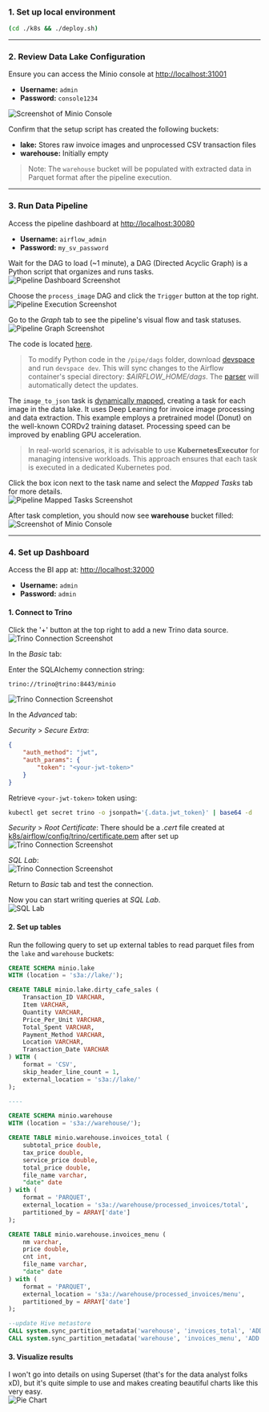 ### 1. **Set up local environment**
```bash
(cd ./k8s && ./deploy.sh)
```
---
### 2. **Review Data Lake Configuration**
Ensure you can access the Minio console at [http://localhost:31001](http://localhost:31001)
- **Username:** `admin`
- **Password:** `console1234`

![Screenshot of Minio Console](minio_console.png)

Confirm that the setup script has created the following buckets:
- **lake:** Stores raw invoice images and unprocessed CSV transaction files
- **warehouse:** Initially empty

> Note: The `warehouse` bucket will be populated with extracted data in Parquet format 
after the pipeline execution.
---
### 3. **Run Data Pipeline**
Access the pipeline dashboard at [http://localhost:30080](http://localhost:30080)
- **Username:** `airflow_admin`
- **Password:** `my_sv_password`

Wait for the DAG to load (~1 minute), a DAG (Directed Acyclic Graph) is a Python script 
that organizes and runs tasks.  
![Pipeline Dashboard Screenshot](airflow_ui.png)

Choose the `process_image` DAG and click the `Trigger` button at the top right.   
![Pipeline Execution Screenshot](airflow_ui_run.png)

Go to the _Graph_ tab to see the pipeline's visual flow and task statuses.  
![Pipeline Graph Screenshot](airflow_ui_graph.png)

The code is located [here](../pipe/dags/process_image/process_image.py).  
> To modify Python code in the `/pipe/dags` folder, download [devspace][1] 
and run `devspace dev`. This will sync changes to the Airflow container's special 
directory: _$AIRFLOW_HOME/dags_. The [parser][2] will automatically detect the updates.

The `image_to_json` task is [dynamically mapped][3], creating a task for each image in 
the data lake. It uses Deep Learning for invoice image processing and data extraction. 
This example employs a pretrained model (Donut) on the well-known CORDv2 training dataset. 
Processing speed can be improved by enabling GPU acceleration.

> In real-world scenarios, it is advisable to use **KubernetesExecutor** 
> for managing intensive workloads. This approach ensures that each task 
> is executed in a dedicated Kubernetes pod.

Click the box icon next to the task name and select the _Mapped Tasks_ 
tab for more details.  
![Pipeline Mapped Tasks Screenshot](airflow_ui_mapped_tasks.png)

After task completion, you should now see **warehouse** bucket filled:  
![Screenshot of Minio Console](minio_warehouse.png)

[1]: https://www.devspace.sh/
[2]: https://airflow.apache.org/docs/apache-airflow/stable/authoring-and-scheduling/dagfile-processing.html
[3]: https://airflow.apache.org/docs/apache-airflow/stable/authoring-and-scheduling/dynamic-task-mapping.html

---
### 4. **Set up Dashboard**
Access the BI app at: [http://localhost:32000](http://localhost:32000)
- **Username:** `admin`
- **Password:** `admin`

#### 1. **Connect to Trino**  
Click the '+' button at the top right to add a new Trino data source.  
![Trino Connection Screenshot](trino_connection.png)

In the _Basic_ tab:  

Enter the SQLAlchemy connection string:  
```
trino://trino@trino:8443/minio
```
![Trino Connection Screenshot](trino_connection_fill_basic.png)

In the _Advanced_ tab:  

_Security_ > _Secure Extra_:  
```json
{
    "auth_method": "jwt",
    "auth_params": {
        "token": "<your-jwt-token>"
    }
}
```
Retrieve `<your-jwt-token>` token using: 
```bash
kubectl get secret trino -o jsonpath='{.data.jwt_token}' | base64 -d
```

_Security_ > _Root Certificate_: There should be a _.cert_ file created at 
[k8s/airflow/config/trino/certificate.pem](../k8s/airflow/config/trino/certificate.pem) after 
set up  
![Trino Connection Screenshot](trino_connection_fill_advanced.png)

_SQL Lab_:  
![Trino Connection Screenshot](trino_connection_fill_advanced_2.png)

Return to _Basic_ tab and test the connection.

Now you can start writing queries at _SQL Lab_.  
![SQL Lab](superset_sqllab.png)

#### 2. **Set up tables**
Run the following query to set up external tables to read parquet files 
from the `lake` and `warehouse` buckets:
```sql
CREATE SCHEMA minio.lake
WITH (location = 's3a://lake/');

CREATE TABLE minio.lake.dirty_cafe_sales (
    Transaction_ID VARCHAR,
    Item VARCHAR,
    Quantity VARCHAR,
    Price_Per_Unit VARCHAR,
    Total_Spent VARCHAR,
    Payment_Method VARCHAR,
    Location VARCHAR,
    Transaction_Date VARCHAR
) WITH (
    format = 'CSV',
    skip_header_line_count = 1,
    external_location = 's3a://lake/'
);

----

CREATE SCHEMA minio.warehouse
WITH (location = 's3a://warehouse/');

CREATE TABLE minio.warehouse.invoices_total (
    subtotal_price double,
    tax_price double,
    service_price double,
    total_price double,
    file_name varchar,
    "date" date
) with (
    format = 'PARQUET',
    external_location = 's3a://warehouse/processed_invoices/total',
    partitioned_by = ARRAY['date']
);

CREATE TABLE minio.warehouse.invoices_menu (
    nm varchar,
    price double,
    cnt int,
    file_name varchar,
    "date" date
) with (
    format = 'PARQUET',
    external_location = 's3a://warehouse/processed_invoices/menu',
    partitioned_by = ARRAY['date']
);

--update Hive metastore
CALL system.sync_partition_metadata('warehouse', 'invoices_total', 'ADD');
CALL system.sync_partition_metadata('warehouse', 'invoices_menu', 'ADD');
```

#### 3. **Visualize results**
I won't go into details on using Superset (that's for the data analyst folks xD), 
but it's quite simple to use and makes creating beautiful charts like this very easy.  
![Pie Chart](pie_chart.png)
